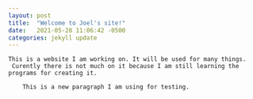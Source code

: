 ```yaml
---
layout: post
title:  "Welcome to Joel's site!"
date:   2021-05-28 11:06:42 -0500
categories: jekyll update
---
```

	This is a website I am working on. It will be used for many things.
	 Curently there is not much on it because I am still learning the
	programs for creating it.
	
		This is a new paragraph I am using for testing.